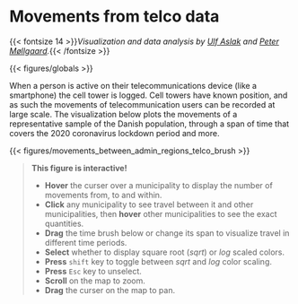 # **Movements from telco data**
{{< fontsize 14 >}}*Visualization and data analysis by [Ulf Aslak](mailto:ulfaslak@gmail.com) and [Peter Møllgaard](mailto:peter-em@hotmail.com).*{{< /fontsize >}}

{{< figures/globals >}}

<!-- {{< vspace 20 >}} -->

When a person is active on their telecommunications device (like a smartphone) the cell tower is logged. Cell towers have known position, and as such the movements of telecommunication users can be recorded at large scale. The visualization below plots the movements of a representative sample of the Danish population, through a span of time that covers the 2020 coronavirus lockdown period and more.

{{< figures/movements_between_admin_regions_telco_brush >}}

> **This figure is interactive!**
> * **Hover** the curser over a municipality to display the number of movements from, to and within.
> * **Click** any municipality to see travel between it and other municipalities, then **hover** other municipalities to see the exact quantities.
> * **Drag** the time brush below or change its span to visualize travel in different time periods.
> * **Select** whether to display square root (*sqrt*) or *log* scaled colors.
> * **Press** `shift` key to toggle between *sqrt* and *log* color scaling.
> * **Press** `Esc` key to unselect.
> * **Scroll** on the map to zoom.
> * **Drag** the curser on the map to pan.